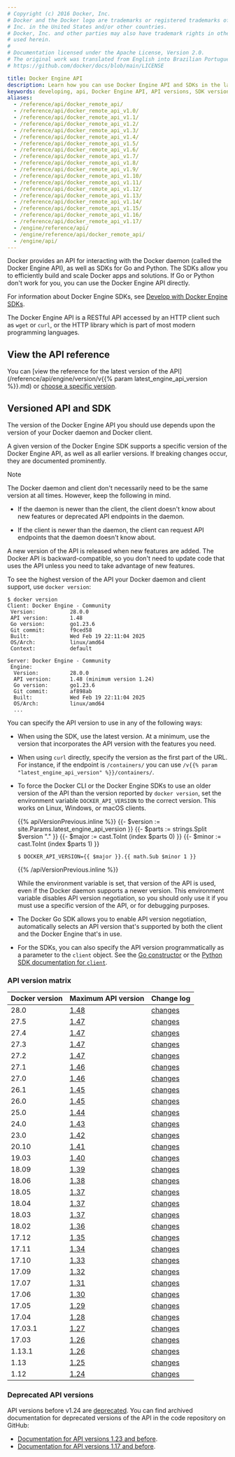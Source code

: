 ```yaml
---
# Copyright (c) 2016 Docker, Inc.
# Docker and the Docker logo are trademarks or registered trademarks of Docker,
# Inc. in the United States and/or other countries.
# Docker, Inc. and other parties may also have trademark rights in other terms
# used herein.
#
# Documentation licensed under the Apache License, Version 2.0.
# The original work was translated from English into Brazilian Portuguese.
# https://github.com/docker/docs/blob/main/LICENSE

title: Docker Engine API
description: Learn how you can use Docker Engine API and SDKs in the language of your choice.
keywords: developing, api, Docker Engine API, API versions, SDK versions
aliases:
  - /reference/api/docker_remote_api/
  - /reference/api/docker_remote_api_v1.0/
  - /reference/api/docker_remote_api_v1.1/
  - /reference/api/docker_remote_api_v1.2/
  - /reference/api/docker_remote_api_v1.3/
  - /reference/api/docker_remote_api_v1.4/
  - /reference/api/docker_remote_api_v1.5/
  - /reference/api/docker_remote_api_v1.6/
  - /reference/api/docker_remote_api_v1.7/
  - /reference/api/docker_remote_api_v1.8/
  - /reference/api/docker_remote_api_v1.9/
  - /reference/api/docker_remote_api_v1.10/
  - /reference/api/docker_remote_api_v1.11/
  - /reference/api/docker_remote_api_v1.12/
  - /reference/api/docker_remote_api_v1.13/
  - /reference/api/docker_remote_api_v1.14/
  - /reference/api/docker_remote_api_v1.15/
  - /reference/api/docker_remote_api_v1.16/
  - /reference/api/docker_remote_api_v1.17/
  - /engine/reference/api/
  - /engine/reference/api/docker_remote_api/
  - /engine/api/
---
```

Docker provides an API for interacting with the Docker daemon (called the Docker
Engine API), as well as SDKs for Go and Python. The SDKs allow you to efficiently build and
scale Docker apps and solutions. If Go or Python don't work
for you, you can use the Docker Engine API directly.

For information about Docker Engine SDKs, see [Develop with Docker Engine SDKs](sdk/_index.md).

The Docker Engine API is a RESTful API accessed by an HTTP client such as `wget` or
`curl`, or the HTTP library which is part of most modern programming languages.

## View the API reference

You can
[view the reference for the latest version of the API](/reference/api/engine/version/v{{% param latest_engine_api_version %}}.md)
or [choose a specific version](/reference/api/engine/version-history/).

## Versioned API and SDK

The version of the Docker Engine API you should use depends upon the version of
your Docker daemon and Docker client.

A given version of the Docker Engine SDK supports a specific version of the
Docker Engine API, as well as all earlier versions. If breaking changes occur,
they are documented prominently.

> [!NOTE]
>
> The Docker daemon and client don't necessarily need to be the same version
> at all times. However, keep the following in mind.
>
> - If the daemon is newer than the client, the client doesn't know about new
>   features or deprecated API endpoints in the daemon.
>
> - If the client is newer than the daemon, the client can request API
>   endpoints that the daemon doesn't know about.

A new version of the API is released when new features are added. The Docker API
is backward-compatible, so you don't need to update code that uses the API
unless you need to take advantage of new features.

To see the highest version of the API your Docker daemon and client support, use
`docker version`:

```console
$ docker version
Client: Docker Engine - Community
 Version:           28.0.0
 API version:       1.48
 Go version:        go1.23.6
 Git commit:        f9ced58
 Built:             Wed Feb 19 22:11:04 2025
 OS/Arch:           linux/amd64
 Context:           default

Server: Docker Engine - Community
 Engine:
  Version:          28.0.0
  API version:      1.48 (minimum version 1.24)
  Go version:       go1.23.6
  Git commit:       af898ab
  Built:            Wed Feb 19 22:11:04 2025
  OS/Arch:          linux/amd64
  ...
```

You can specify the API version to use in any of the following ways:

- When using the SDK, use the latest version. At a minimum, use the version
  that incorporates the API version with the features you need.
- When using `curl` directly, specify the version as the first part of the URL.
  For instance, if the endpoint is `/containers/` you can use
  `/v{{% param "latest_engine_api_version" %}}/containers/`.
- To force the Docker CLI or the Docker Engine SDKs to use an older version
  of the API than the version reported by `docker version`, set the
  environment variable `DOCKER_API_VERSION` to the correct version. This works
  on Linux, Windows, or macOS clients.

  {{% apiVersionPrevious.inline %}}
  {{- $version := site.Params.latest_engine_api_version }}
  {{- $parts := strings.Split $version "." }}
  {{- $major := cast.ToInt (index $parts 0) }}
  {{- $minor := cast.ToInt (index $parts 1) }}
  ```console
  $ DOCKER_API_VERSION={{ $major }}.{{ math.Sub $minor 1 }}
  ```
  {{% /apiVersionPrevious.inline %}}

  While the environment variable is set, that version of the API is used, even
  if the Docker daemon supports a newer version. This environment variable
  disables API version negotiation, so you should only use it if you must
  use a specific version of the API, or for debugging purposes.

- The Docker Go SDK allows you to enable API version negotiation, automatically
  selects an API version that's supported by both the client and the Docker Engine
  that's in use.
- For the SDKs, you can also specify the API version programmatically as a
  parameter to the `client` object. See the
  [Go constructor](https://pkg.go.dev/github.com/docker/docker/client#NewClientWithOpts)
  or the
  [Python SDK documentation for `client`](https://docker-py.readthedocs.io/en/stable/client.html).

### API version matrix

| Docker version | Maximum API version                          | Change log                                                         |
|:---------------|:---------------------------------------------|:-------------------------------------------------------------------|
| 28.0           | [1.48](/reference/api/engine/version/v1.48/) | [changes](/reference/api/engine/version-history/#v148-api-changes) |
| 27.5           | [1.47](/reference/api/engine/version/v1.47/) | [changes](/reference/api/engine/version-history/#v147-api-changes) |
| 27.4           | [1.47](/reference/api/engine/version/v1.47/) | [changes](/reference/api/engine/version-history/#v147-api-changes) |
| 27.3           | [1.47](/reference/api/engine/version/v1.47/) | [changes](/reference/api/engine/version-history/#v147-api-changes) |
| 27.2           | [1.47](/reference/api/engine/version/v1.47/) | [changes](/reference/api/engine/version-history/#v147-api-changes) |
| 27.1           | [1.46](/reference/api/engine/version/v1.46/) | [changes](/reference/api/engine/version-history/#v146-api-changes) |
| 27.0           | [1.46](/reference/api/engine/version/v1.46/) | [changes](/reference/api/engine/version-history/#v146-api-changes) |
| 26.1           | [1.45](/reference/api/engine/version/v1.45/) | [changes](/reference/api/engine/version-history/#v145-api-changes) |
| 26.0           | [1.45](/reference/api/engine/version/v1.45/) | [changes](/reference/api/engine/version-history/#v145-api-changes) |
| 25.0           | [1.44](/reference/api/engine/version/v1.44/) | [changes](/reference/api/engine/version-history/#v144-api-changes) |
| 24.0           | [1.43](/reference/api/engine/version/v1.43/) | [changes](/reference/api/engine/version-history/#v143-api-changes) |
| 23.0           | [1.42](/reference/api/engine/version/v1.42/) | [changes](/reference/api/engine/version-history/#v142-api-changes) |
| 20.10          | [1.41](/reference/api/engine/version/v1.41/) | [changes](/reference/api/engine/version-history/#v141-api-changes) |
| 19.03          | [1.40](/reference/api/engine/version/v1.40/) | [changes](/reference/api/engine/version-history/#v140-api-changes) |
| 18.09          | [1.39](/reference/api/engine/version/v1.39/) | [changes](/reference/api/engine/version-history/#v139-api-changes) |
| 18.06          | [1.38](/reference/api/engine/version/v1.38/) | [changes](/reference/api/engine/version-history/#v138-api-changes) |
| 18.05          | [1.37](/reference/api/engine/version/v1.37/) | [changes](/reference/api/engine/version-history/#v137-api-changes) |
| 18.04          | [1.37](/reference/api/engine/version/v1.37/) | [changes](/reference/api/engine/version-history/#v137-api-changes) |
| 18.03          | [1.37](/reference/api/engine/version/v1.37/) | [changes](/reference/api/engine/version-history/#v137-api-changes) |
| 18.02          | [1.36](/reference/api/engine/version/v1.36/) | [changes](/reference/api/engine/version-history/#v136-api-changes) |
| 17.12          | [1.35](/reference/api/engine/version/v1.35/) | [changes](/reference/api/engine/version-history/#v135-api-changes) |
| 17.11          | [1.34](/reference/api/engine/version/v1.34/) | [changes](/reference/api/engine/version-history/#v134-api-changes) |
| 17.10          | [1.33](/reference/api/engine/version/v1.33/) | [changes](/reference/api/engine/version-history/#v133-api-changes) |
| 17.09          | [1.32](/reference/api/engine/version/v1.32/) | [changes](/reference/api/engine/version-history/#v132-api-changes) |
| 17.07          | [1.31](/reference/api/engine/version/v1.31/) | [changes](/reference/api/engine/version-history/#v131-api-changes) |
| 17.06          | [1.30](/reference/api/engine/version/v1.30/) | [changes](/reference/api/engine/version-history/#v130-api-changes) |
| 17.05          | [1.29](/reference/api/engine/version/v1.29/) | [changes](/reference/api/engine/version-history/#v129-api-changes) |
| 17.04          | [1.28](/reference/api/engine/version/v1.28/) | [changes](/reference/api/engine/version-history/#v128-api-changes) |
| 17.03.1        | [1.27](/reference/api/engine/version/v1.27/) | [changes](/reference/api/engine/version-history/#v127-api-changes) |
| 17.03          | [1.26](/reference/api/engine/version/v1.27/) | [changes](/reference/api/engine/version-history/#v126-api-changes) |
| 1.13.1         | [1.26](/reference/api/engine/version/v1.26/) | [changes](/reference/api/engine/version-history/#v126-api-changes) |
| 1.13           | [1.25](/reference/api/engine/version/v1.26/) | [changes](/reference/api/engine/version-history/#v125-api-changes) |
| 1.12           | [1.24](/reference/api/engine/version/v1.24/) | [changes](/reference/api/engine/version-history/#v124-api-changes) |

### Deprecated API versions

API versions before v1.24 are [deprecated](/engine/deprecated/#deprecate-legacy-api-versions).
You can find archived documentation for deprecated versions of the API in the
code repository on GitHub:

- [Documentation for API versions 1.23 and before](https://github.com/moby/moby/tree/v25.0.0/docs/api).
- [Documentation for API versions 1.17 and before](https://github.com/moby/moby/tree/v1.9.1/docs/reference/api).
